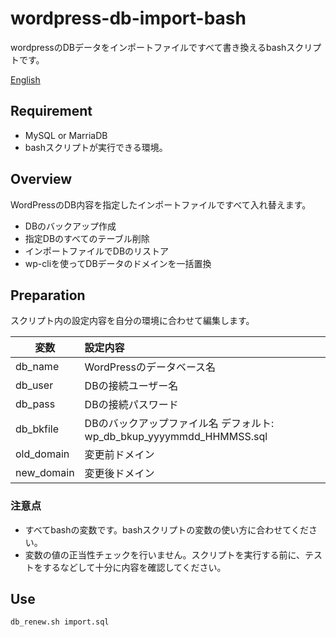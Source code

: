 # wordpress-db-import-bash
wordpressのDBデータをインポートファイルですべて書き換えるbashスクリプトです。

[English](https://github.com/tadtadya/db-import-bash-for-wp/blob/master/README.md)

## Requirement
- MySQL or MarriaDB
- bashスクリプトが実行できる環境。

## Overview
WordPressのDB内容を指定したインポートファイルですべて入れ替えます。

- DBのバックアップ作成
- 指定DBのすべてのテーブル削除
- インポートファイルでDBのリストア
- wp-cliを使ってDBデータのドメインを一括置換

## Preparation
スクリプト内の設定内容を自分の環境に合わせて編集します。

| 変数 | 設定内容 |
----|:---
| db_name | WordPressのデータベース名 |
| db_user | DBの接続ユーザー名 |
| db_pass | DBの接続パスワード |
| db_bkfile | DBのバックアップファイル名 デフォルト: wp_db_bkup_yyyymmdd_HHMMSS.sql |
| old_domain | 変更前ドメイン |
| new_domain | 変更後ドメイン |

### 注意点
- すべてbashの変数です。bashスクリプトの変数の使い方に合わせてください。
- 変数の値の正当性チェックを行いません。スクリプトを実行する前に、テストをするなどして十分に内容を確認してください。

## Use
    db_renew.sh import.sql
